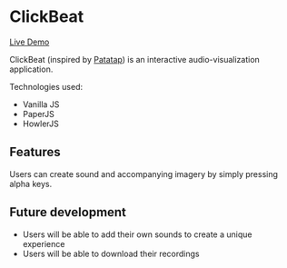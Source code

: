 # ClickBeat

[Live Demo](https://click-beat.herokuapp.com/)

ClickBeat (inspired by [Patatap](http://patatap.com/)) is an interactive audio-visualization application.

Technologies used:

- Vanilla JS
- PaperJS
- HowlerJS

## Features

Users can create sound and accompanying imagery by simply pressing alpha keys.

## Future development

- Users will be able to add their own sounds to create a unique experience
- Users will be able to download their recordings
